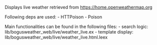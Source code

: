 Displays live weather retrieved from https://home.openweathermap.org

Following deps are used:
    - HTTPoison
    - Poison

Main functionalities can be found in the following files:
    - search logic: lib/bogusweather_web/live/weather_live.ex
    - template display: lib/bogusweather_web/live/weather_live.html.leex
